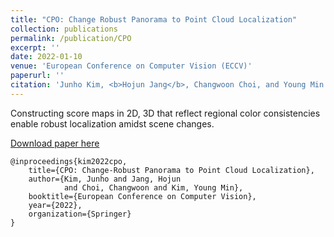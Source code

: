 ```yaml
---
title: "CPO: Change Robust Panorama to Point Cloud Localization"
collection: publications
permalink: /publication/CPO
excerpt: ''
date: 2022-01-10
venue: 'European Conference on Computer Vision (ECCV)'
paperurl: ''
citation: 'Junho Kim, <b>Hojun Jang</b>, Changwoon Choi, and Young Min Kim, CPO: Change Robust Panorama to Point Cloud Localization, <i>European Conference on Computer Vision</i>, 2022.'
---
```

Constructing score maps in 2D, 3D that reflect regional color consistencies enable robust localization amidst scene changes.

[Download paper here](https://www.ecva.net/papers/eccv_2022/papers_ECCV/html/1567_ECCV_2022_paper.php)

```
@inproceedings{kim2022cpo,
    title={CPO: Change-Robust Panorama to Point Cloud Localization},
    author={Kim, Junho and Jang, Hojun 
            and Choi, Changwoon and Kim, Young Min},
    booktitle={European Conference on Computer Vision},
    year={2022},
    organization={Springer}
}
```